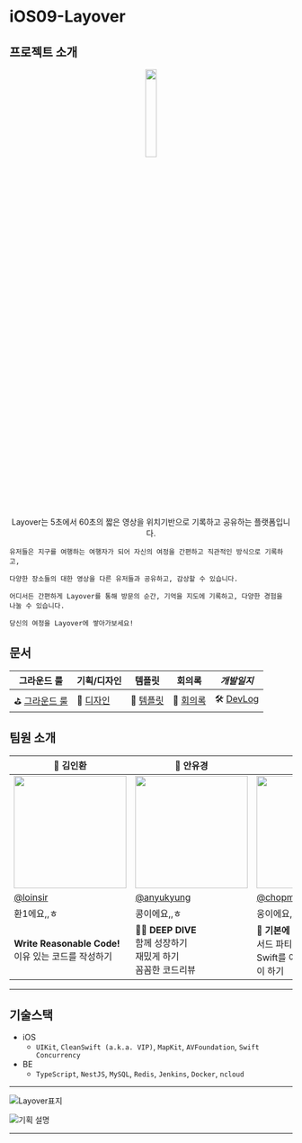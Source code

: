 # iOS09-Layover

## 프로젝트 소개

<p align="center">
    <img src="https://github.com/boostcampwm2023/iOS09-Layover/assets/46420281/525b6629-8e2e-42a1-b665-e1a9b04e17cf" width=20% />
</p>
<p align="center">
    Layover는 5초에서 60초의 짧은 영상을 위치기반으로 기록하고 공유하는 플랫폼입니다. 
</p>
    
    유저들은 지구를 여행하는 여행자가 되어 자신의 여정을 간편하고 직관적인 방식으로 기록하고, 
    
    다양한 장소들의 대한 영상을 다른 유저들과 공유하고, 감상할 수 있습니다.
    
    어디서든 간편하게 Layover를 통해 방문의 순간, 기억을 지도에 기록하고, 다양한 경험을 나눌 수 있습니다. 
    
    당신의 여정을 Layover에 쌓아가보세요!

## 문서

| 그라운드 룰                                                                           | 기획/디자인 | 템플릿 | 회의록 | ***개발일지*** |
| ------------------------------------------------------------------------------------- | ---------------- | ------ | ------ | ------ |
| ⛳️ [그라운드 룰](https://loinsir.notion.site/51835aceabde449a82b56f7c15353a98?pvs=4) | 🎨 [디자인](https://www.figma.com/file/wqUKtYD2tqY6qS0TZnw2eO/Layover-UI?type=design&mode=design&t=9Io4sVa1Q17CxICu-1)             | 🔭 [템플릿](https://loinsir.notion.site/084324b5761c4d38bfd69a102e525d97?pvs=4)|📝 [회의록](https://loinsir.notion.site/2132e55f2dfd4f83ad895aabeab41684?pvs=4)| 🛠️ [DevLog](https://loinsir.notion.site/Dev-Log-346d2f9ee4c64869a7a25d350761c4a9?pvs=4)


## 팀원 소개

<table align=center>
    <thead>
        <tr >
            <th style="text-align:center;" >🍎 김인환</th>
            <th style="text-align:center;" >🍎 안유경</th>
            <th style="text-align:center;" >🍎 황지웅</th>
            <th style="text-align:center;" >🌐 박지환</th>
            <th style="text-align:center;" >🌐 백종인</th>
        </tr>
    </thead>
    <tbody>
        <tr>
            <td><img width="200" src="https://github.com/boostcampwm2023/iOS09-Layover/assets/46420281/3b3d1134-79f6-4b04-8ad3-78ffbc56dec9" /> </td>
            <td><img width="200" src="https://avatars.githubusercontent.com/u/70168249?v=4" /></td>
            <td><img width="200" src="https://avatars.githubusercontent.com/u/44396392?v=4" /></td>
            <td><img width="200" src="https://avatars.githubusercontent.com/u/111403658?v=4" /></td>
            <td><img width="200" src="https://avatars.githubusercontent.com/u/75191916?v=4" /></td>
        </tr>
        <tr>
            <td><a href="https://github.com/loinsir">@loinsir</a></td>
            <td><a href="https://github.com/anyukyung">@anyukyung</a></td>
            <td><a href="https://github.com/chopmozzi">@chopmozzi</a></td>
            <td><a href="https://github.com/hw-ani">@hw-ani</a></td>
            <td><a href="https://github.com/whipbaek">@whipbaek</a></td>
        </tr>
        <tr>
            <td>환1에요,,ㅎ</td>
            <td>콩이에요,,ㅎ</td>
            <td>웅이에요,,ㅎ</td>
            <td>환2에요,,,,,,ㅎ</td>
            <td>몰?루</td>
        </tr>
        <tr>
            <td width="200"><b>Write Reasonable Code!</b><br/>이유 있는 코드를 작성하기</td>
            <td width="200"><b>🏊‍♂️ DEEP DIVE</b><br/>함께 성장하기<br/>재밌게 하기<br/>꼼꼼한 코드리뷰<br/></td>
            <td width="200"><b>🐢 기본에 충실한</b><br/>서드 파티에 의존하지 않기<br/>Swift를 이용한 기술 도전 많이 하기</td>
            <td width="200">과정을 즐기기</br>열린 자세로 학습</td>
            <td width="200">영향을 주는 사람 되기 🎱</td>
        </tr>
    </tbody>
</table>

---

## 기술스택
- iOS
  - `UIKit`, `CleanSwift (a.k.a. VIP)`, `MapKit`, `AVFoundation`, `Swift Concurrency`
- BE
  -  `TypeScript`, `NestJS`, `MySQL`, `Redis`, `Jenkins`, `Docker`, `ncloud`

---

![Layover표지](https://github.com/boostcampwm2023/iOS09-Layover/assets/44396392/11befbb5-46af-4e24-b8e9-cb1378239f74)

![기획 설명](https://github.com/boostcampwm2023/iOS09-Layover/assets/44396392/0a7c7d57-c513-4dda-8d1a-4396cfaf802d)

---


